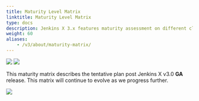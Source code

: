 ```yaml
---
title: Maturity Level Matrix
linktitle: Maturity Level Matrix
type: docs
description: Jenkins X 3.x features maturity assessment on different cloud providers
weight: 60
aliases: 
    - /v3/about/maturity-matrix/
---
```


<img src="/images/v3/jx-v3alpha-maturity-matrix.png">

<img src="/images/v3/jx-v3alpha-color-rep.png">

<br />

This maturity matrix describes the tentative plan post Jenkins X v3.0 __GA__ release. This matrix will continue to evolve as we progress further.

<img src="/images/v3/jx-v3ga-maturity-matrix.png">

